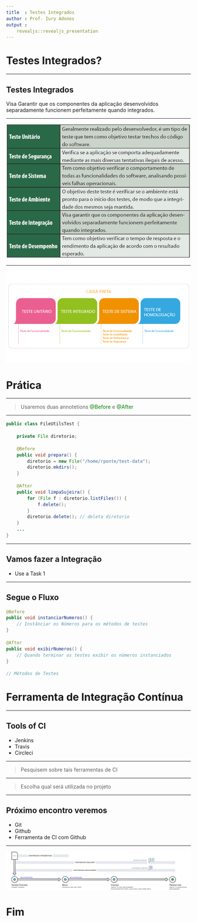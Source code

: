 ```yaml
---
title  : Testes Integrados
author : Prof. Iury Adones
output :
    revealjs::revealjs_presentation
---
```


# Testes Integrados?

---

## Testes Integrados

Visa Garantir que os componentes da aplicação desenvolvidos separadamente funcionem perfeitamente quando integrados.

---

![Tipos de testes](./java/modulo_4/segunda/images/tipo_de_tests.png)

---

![Pipeline](./java/modulo_4/segunda/images/fabrica_testes.png)

# Prática

---

> Usaremos duas annotetions <span style="color:green">@Before</span> e <span style="color:green">@After</span>

---

```java
public class FileUtilsTest {

    private File diretorio;

    @Before
    public void prepara() {
        diretorio = new File("/home/rponte/test-data");
        diretorio.mkdirs();
    }

    @After
    public void limpaSujeira() {
        for (File f : diretorio.listFiles()) {
            f.delete();
        }
        diretorio.delete(); // deleta diretorio
    }
    ...
}
```

---

## Vamos fazer a Integração

  - Use a Task 1

---

## Segue o Fluxo

```java
@Before
public void instanciarNumeros() {
    // Instânciar os Números para os métodos de testes
}

@After
public void exibirNumeros() {
    // Quando terminar os testes exibir os números instanciados
}

// Métodos de Testes
```

# Ferramenta de Integração Contínua

---

## Tools of CI

  - Jenkins
  - Travis
  - Circleci

---

> Pesquisem sobre tais ferramentas de CI

---

> Escolha qual será utilizada no projeto

---

## Próximo encontro veremos

 - Git
 - Github
 - Ferramenta de CI com Github

---

![Integração Contínua](./java/modulo_4/segunda/images/continuous_integration.png)

# Fim
